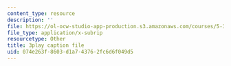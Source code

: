```yaml
---
content_type: resource
description: ''
file: https://ol-ocw-studio-app-production.s3.amazonaws.com/courses/5-310-laboratory-chemistry-fall-2019/074e263f8603d1a743762fc6d6f049d5_-l9SfGuZJYE.srt
file_type: application/x-subrip
resourcetype: Other
title: 3play caption file
uid: 074e263f-8603-d1a7-4376-2fc6d6f049d5
---
```

